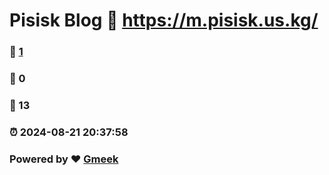 #  Pisisk Blog :link: https://m.pisisk.us.kg/ 
### :page_facing_up: [1](https://m.pisisk.us.kg//tag.html) 
### :speech_balloon: 0 
### :hibiscus: 13 
### :alarm_clock: 2024-08-21 20:37:58 
### Powered by :heart: [Gmeek](https://github.com/Meekdai/Gmeek)

